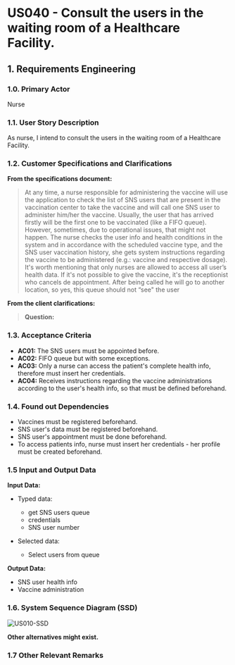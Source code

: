 # US040 - Consult the users in the waiting room of a Healthcare Facility. 

## 1. Requirements Engineering

### 1.0. Primary Actor
Nurse

### 1.1. User Story Description

As nurse, I intend to consult the users in the waiting room of a Healthcare Facility.

### 1.2. Customer Specifications and Clarifications 

**From the specifications document:**

> At any time, a nurse responsible for administering the vaccine will use the application to check the list of SNS users that are present in the vaccination center to take the vaccine and will call one SNS user to administer him/her the vaccine. Usually, the user that has arrived firstly will be the first one to be vaccinated (like a FIFO queue). However, sometimes, due to operational issues, that might not happen. The nurse checks the user info and health conditions in the system and in accordance with the scheduled vaccine type, and the SNS user vaccination history, she gets system instructions regarding the vaccine to be administered (e.g.: vaccine and respective dosage). It's worth mentioning that only nurses are allowed to access all user’s health data.
>If it's not possible to give the vaccine, it's the receptionist who cancels de appointment.
>After being called he will go to another location, so yes, this queue should not “see" the user

**From the client clarifications:**

> **Question:** 
> 
### 1.3. Acceptance Criteria

* **AC01:** The SNS users must be appointed before.
* **AC02:** FIFO queue but with some exceptions.
* **AC03:** Only a nurse can access the patient's complete health info, therefore must insert her credentials.
* **AC04:** Receives instructions regarding the vaccine administrations according to the user's health info, so that must be defined beforehand.

### 1.4. Found out Dependencies

* Vaccines must be registered beforehand.
* SNS user's data must be registered beforehand.
* SNS user's appointment must be done beforehand.
* To access patients info, nurse must insert her credentials - her profile must be created beforehand.

### 1.5 Input and Output Data

**Input Data:**

* Typed data:
	* get SNS users queue 
    * credentials 
	* SNS user number
	
* Selected data:
	* Select users from queue 

**Output Data:**

* SNS user health info
* Vaccine administration

### 1.6. System Sequence Diagram (SSD)

![US010-SSD](C:\Users\Suzana\Desktop\DGS_Project\DGS_Project\pds-base\sns-base\doc\global\use-cases\uc040\requirements\png_svg\us040-SSD-System_Sequence_Diagram__SSD_.svg)

**Other alternatives might exist.**

### 1.7 Other Relevant Remarks
